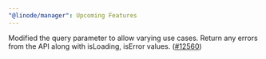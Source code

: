 ```yaml
---
"@linode/manager": Upcoming Features
---
```


Modified the query parameter to allow varying use cases. Return any errors from the API along with isLoading, isError values. ([#12560](https://github.com/linode/manager/pull/12560))

